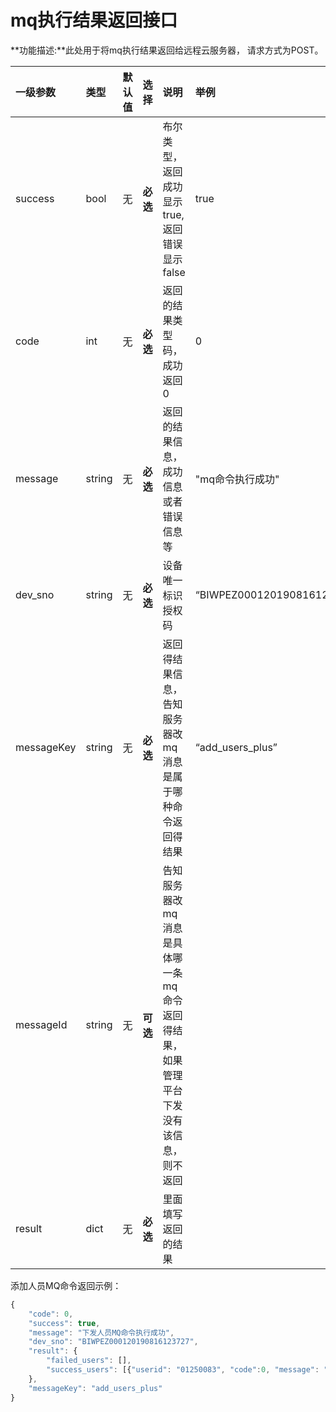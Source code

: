 # mq执行结果返回接口

**功能描述:**此处用于将mq执行结果返回给远程云服务器， 请求方式为POST。

| **一级参数** | 类型 | 默认值 | 选择 | 说明 | 举例 |
| :--- | :--- | :--- | :--- | :--- | :--- |
| success | bool | 无 | **必选** | 布尔类型，返回成功显示true, 返回错误显示false | true |
| code | int | 无 | **必选** | 返回的结果类型码， 成功返回0 | 0 |
| message | string | 无 | **必选** | 返回的结果信息，成功信息或者错误信息等 | "mq命令执行成功" |
| dev\_sno | string | 无 | **必选** | 设备唯一标识授权码 | “BIWPEZ000120190816123727” |
| messageKey | string | 无 | **必选** | 返回得结果信息，告知服务器改mq消息是属于哪种命令返回得结果 | “add\_users\_plus” |
| messageId | string | 无 | **可选** | 告知服务器改mq消息是具体哪一条mq命令返回得结果，如果管理平台下发没有该信息，则不返回 |  |
| result | dict | 无 | **必选** | 里面填写返回的结果 |  |

添加人员MQ命令返回示例：

```javascript
{
    "code": 0,
    "success": true, 
    "message": "下发人员MQ命令执行成功", 
    "dev_sno": "BIWPEZ000120190816123727", 
    "result": {
        "failed_users": [], 
        "success_users": [{"userid": "01250083", "code":0, "message": "人员下发                                成功", "username": "test12"}, {"userid":"01250070", "code":                                 0, "message": "人员下发成功", "username":"test3"}]
    }, 
    "messageKey": "add_users_plus"
}
```

